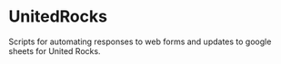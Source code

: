 # UnitedRocks

Scripts for automating responses to web forms and updates to google sheets for United Rocks.
